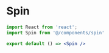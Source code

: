 # Spin

```jsx
import React from 'react'; 
import Spin from '@/components/spin' 

export default () => <Spin />
```